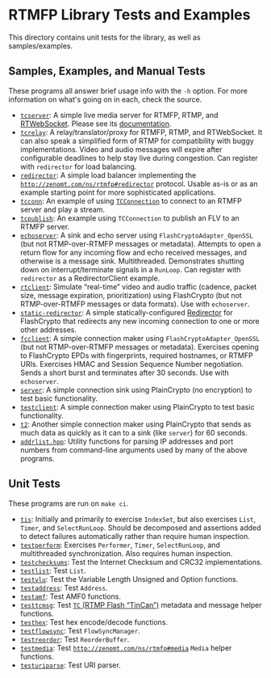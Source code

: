 RTMFP Library Tests and Examples
================================
This directory contains unit tests for the library, as well as samples/examples.

Samples, Examples, and Manual Tests
-----------------------------------
These programs all answer brief usage info with the `-h` option. For more information on
what's going on in each, check the source.

* [`tcserver`](tcserver.cpp): A simple live media server for RTMFP, RTMP, and
  [RTWebSocket](https://github.com/zenomt/rtwebsocket). Please see its
  [documentation](tcserver.md).
* [`tcrelay`](tcrelay.cpp): A relay/translator/proxy for RTMFP, RTMP, and RTWebSocket.
  It can also speak a simplified form of RTMP for compatibility with buggy implementations.
  Video and audio messages will expire after configurable deadlines to help stay live during
  congestion. Can register with `redirector` for load balancing.
* [`redirector`](redirector.cpp): A simple load balancer implementing the
  [`http://zenomt.com/ns/rtmfp#redirector`](http://zenomt.com/ns/rtmfp#redirector) protocol.
  Usable as-is or as an example starting point for more sophisticated applications.
* [`tcconn`](tcconn.cpp): An example of using [`TCConnection`](../include/rtmfp/TCConnection.hpp)
  to connect to an RTMFP server and play a stream.
* [`tcpublish`](tcpublish.cpp): An example using `TCConnection` to publish an FLV to an RTMFP server.
* [`echoserver`](echoserver.cpp): A sink and echo server using `FlashCryptoAdapter_OpenSSL`
  (but not RTMP-over-RTMFP messages or metadata). Attempts to open a return flow for any
  incoming flow and echo received messages, and otherwise is a message sink. Multithreaded.
  Demonstrates shutting down on interrupt/terminate signals in a `RunLoop`. Can register with
  `redirector` as a RedirectorClient example.
* [`rtclient`](rtclient.cpp): Simulate “real-time” video and audio traffic
  (cadence, packet size, message expiration, prioritization) using FlashCrypto
  (but not RTMP-over-RTMFP messages or data formats). Use with `echoserver`.
* [`static-redirector`](static-redirector.cpp): A simple statically-configured
  [Redirector](https://tools.ietf.org/html/rfc7016#section-3.5.1.4) for FlashCrypto
  that redirects any new incoming connection to one or more other addresses.
* [`fcclient`](fcclient.cpp): A simple connection maker using `FlashCryptoAdapter_OpenSSL`
  (but not RTMP-over-RTMFP messages or metadata). Exercises opening to FlashCrypto EPDs with
  fingerprints, required hostnames, or RTMFP URIs. Exercises HMAC and Session Sequence Number
  negotiation. Sends a short burst and terminates after 30 seconds. Use with `echoserver`.
* [`server`](server.cpp): A simple connection sink using PlainCrypto (no encryption) to
  test basic functionality.
* [`testclient`](testclient.cpp): A simple connection maker using PlainCrypto to
  test basic functionality.
* [`t2`](t2.cpp): Another simple connection maker using PlainCrypto that sends as much
  data as quickly as it can to a sink (like `server`) for 60 seconds.
* [`addrlist.hpp`](addrlist.hpp): Utility functions for parsing IP addresses and port numbers
  from command-line arguments used by many of the above programs.

Unit Tests
----------
These programs are run on `make ci`.

* [`tis`](tis.cpp): Initially and primarily to exercise `IndexSet`, but also
  exercises `List`, `Timer`, and `SelectRunLoop`. Should be decomposed and assertions
  added to detect failures automatically rather than require human inspection.
* [`testperform`](testperform.cpp): Exercises `Performer`, `Timer`, `SelectRunLoop`, and
  multithreaded synchronization. Also requires human inspection.
* [`testchecksums`](testchecksums.cpp): Test the Internet Checksum and CRC32 implementations.
* [`testlist`](testlist.cpp): Test `List`.
* [`testvlu`](testvlu.cpp): Test the Variable Length Unsigned and Option functions.
* [`testaddress`](testaddress.cpp): Test `Address`.
* [`testamf`](testamf.cpp): Test AMF0 functions.
* [`testtcmsg`](testtcmsg.cpp): Test [`TC` (RTMP Flash “TinCan”)](https://datatracker.ietf.org/doc/html/rfc7425#section-5.1.1)
  metadata and message helper functions.
* [`testhex`](testhex.cpp): Test hex encode/decode functions.
* [`testflowsync`](testflowsync.cpp): Test `FlowSyncManager`.
* [`testreorder`](testreorder.cpp): Test `ReorderBuffer`.
* [`testmedia`](testmedia.cpp): Test [`http://zenomt.com/ns/rtmfp#media`](http://zenomt.com/ns/rtmfp#media)
  `Media` helper functions.
* [`testuriparse`](testuriparse.cpp): Test URI parser.
